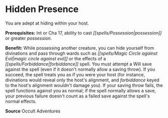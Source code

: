 ﻿---
cssclass: [feats]

---
# Hidden Presence

You are adept at hiding within your host.

**Prerequisites:** Int or Cha 17, ability to cast _[[spells/Possession|possession]]_ or greater _possession_.

**Benefit:** While possessing another creature, you can hide yourself from divinations and pass through wards such as _[[spells/Magic Circle against Evil|magic circle against evil]]_ or the effects of a _[[spells/Forbiddance|forbiddance]]_ spell. You must attempt a Will save against the spell (even if it doesn't normally allow a saving throw). If you succeed, the spell treats you as if you were your host (for instance, divinations would reveal only the host's alignment, and _forbiddance_ keyed to the host's alignment wouldn't damage you). If your saving throw fails, the spell functions against you as normal; if the spell normally allows a save, your previous failure doesn't count as a failed save against the spell's normal effects.

**Source** Occult Adventures